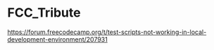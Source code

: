 # FCC_Tribute

https://forum.freecodecamp.org/t/test-scripts-not-working-in-local-development-environment/207931
